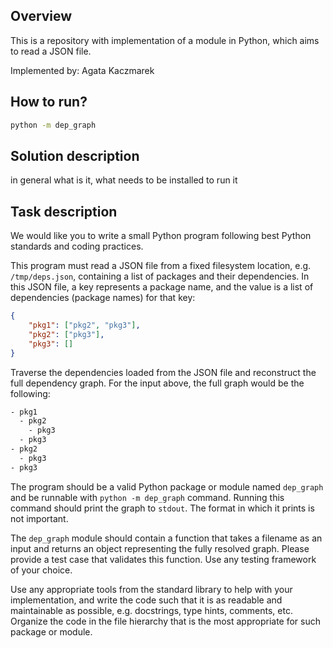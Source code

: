 ## Overview

This is a repository with implementation of a module in Python, which aims to read a JSON file.

Implemented by: Agata Kaczmarek

## How to run?

```sh
python -m dep_graph
```

## Solution description
in general what is it,
what needs to be installed to run it

## Task description

We would like you to write a small Python program following best Python standards and coding practices.

This program must read a JSON file from a fixed filesystem location, e.g. `/tmp/deps.json`, containing a list of packages and their dependencies. In this JSON file, a key represents a package name, and the value is a list of dependencies (package names) for that key:

```json
{
    "pkg1": ["pkg2", "pkg3"],
    "pkg2": ["pkg3"],
    "pkg3": []
}
```

Traverse the dependencies loaded from the JSON file and reconstruct the full dependency graph. For the input above, the full graph would be the following:

```sh
- pkg1
  - pkg2
    - pkg3
  - pkg3
- pkg2
  - pkg3
- pkg3
```

The program should be a valid Python package or module named `dep_graph` and be runnable with `python -m dep_graph` command. Running this command should print the graph to `stdout`. The format in which it prints is not important.

The `dep_graph` module should contain a function that takes a filename as an input and returns an object representing the fully resolved graph. Please provide a test case that validates this function. Use any testing framework of your choice.

Use any appropriate tools from the standard library to help with your implementation, and write the code such that it is as readable and maintainable as possible, e.g. docstrings, type hints, comments, etc. Organize the code in the file hierarchy that is the most appropriate for such package or module.

